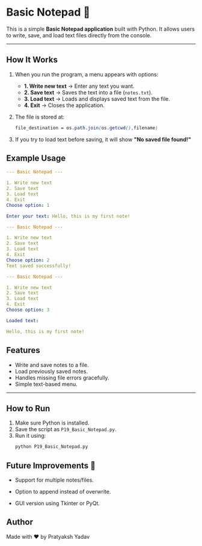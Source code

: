 # Basic Notepad 📝  

This is a simple **Basic Notepad application** built with Python. It allows users to write, save, and load text files directly from the console.  

---

## How It Works  
1. When you run the program, a menu appears with options:  
   - **1. Write new text** → Enter any text you want.  
   - **2. Save text** → Saves the text into a file (`notes.txt`).  
   - **3. Load text** → Loads and displays saved text from the file.  
   - **4. Exit** → Closes the application.  

2. The file is stored at:  
    
    ```css
    file_destination = os.path.join(os.getcwd(),filename)
    ```


3. If you try to load text before saving, it will show **"No saved file found!"**  


## Example Usage  

```yaml
--- Basic Notepad ---

1. Write new text
2. Save text
3. Load text
4. Exit
Choose option: 1

Enter your text: Hello, this is my first note!

--- Basic Notepad ---

1. Write new text
2. Save text
3. Load text
4. Exit
Choose option: 2
Text saved successfully!

--- Basic Notepad ---

1. Write new text
2. Save text
3. Load text
4. Exit
Choose option: 3

Loaded text:

Hello, this is my first note!
```

## Features  
- Write and save notes to a file.  
- Load previously saved notes.  
- Handles missing file errors gracefully.  
- Simple text-based menu.  

---

## How to Run  
1. Make sure Python is installed.  
2. Save the script as `P19_Basic_Notepad.py`.  
3. Run it using:  
   ```bash
   python P19_Basic_Notepad.py
   ```

## Future Improvements 🚀

- Support for multiple notes/files.

- Option to append instead of overwrite.

- GUI version using Tkinter or PyQt.

## Author
Made with ❤️ by Pratyaksh Yadav
